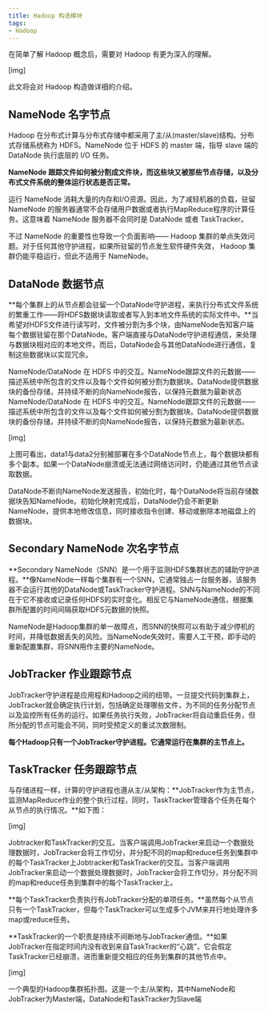 ```yaml
---
title: Hadoop 构造模块
tags:
- Hadoop
---
```


在简单了解 Hadoop 概念后，需要对 Hadoop 有更为深入的理解。

[img]

此文将会对 Hadoop 构造做详细的介绍。

## NameNode 名字节点
Hadoop 在分布式计算与分布式存储中都采用了主/从(master/slave)结构。分布式存储系统称为 HDFS。NameNode 位于 HDFS 的 master 端，指导 slave 端的 DataNode 执行底层的 I/O 任务。

**NameNode 跟踪文件如何被分割成文件块，而这些块又被那些节点存储，以及分布式文件系统的整体运行状态是否正常。**

运行 NameNode 消耗大量的内存和I/O资源。因此，为了减轻机器的负载，驻留 NameNode 的服务器通常不会存储用户数据或者执行MapReduce程序的计算任务。这意味着 NameNode 服务器不会同时是 DataNode 或者 TaskTracker。

不过 NameNode 的重要性也导致一个负面影响—— Hadoop 集群的单点失效问题。对于任何其他守护进程，如果所驻留的节点发生软件硬件失效， Hadoop 集群仍能平稳运行，但此不适用于 NameNode。

## DataNode 数据节点
**每个集群上的从节点都会驻留一个DataNode守护进程，来执行分布式文件系统的繁重工作——将HDFS数据块读取或者写入到本地文件系统的实际文件中。**当希望对HDFS文件进行读写时，文件被分割为多个块，由NameNode告知客户端每个数据驻留在那个DataNode。客户端直接与DataNode守护进程通信，来处理与数据块相对应的本地文件。而后，DataNode会与其他DataNode进行通信，复制这些数据块以实现冗余。

NameNode/DataNode 在 HDFS 中的交互。NameNode跟踪文件的元数据——描述系统中所包含的文件以及每个文件如何被分割为数据块。DataNode提供数据块的备份存储，并持续不断的向NameNode报告，以保持元数据为最新状态NameNode/DataNode 在 HDFS 中的交互。NameNode跟踪文件的元数据——描述系统中所包含的文件以及每个文件如何被分割为数据块。DataNode提供数据块的备份存储，并持续不断的向NameNode报告，以保持元数据为最新状态。

[img]

上图可看出，data1与data2分别被部署在多个DataNode节点上，每个数据块都有多个副本。如果一个DataNode崩溃或无法通过网络访问时，仍能通过其他节点读取数据。

DataNode不断向NameNode发送报告，初始化时，每个DataNode将当前存储数据块告知NameNode。初始化映射完成后，DataNode仍会不断更新NameNode，提供本地修改信息，同时接收指令创建、移动或删除本地磁盘上的数据块。

## Secondary NameNode 次名字节点
**Secondary NameNode（SNN）是一个用于监测HDFS集群状态的辅助守护进程。**像NameNode一样每个集群有一个SNN，它通常独占一台服务器，该服务器不会运行其他的DataNode或TaskTracker守护进程。SNN与NameNode的不同在于它不接收或记录任何HDFS的实时变化。相反它与NameNode通信，根据集群所配置的时间间隔获取HDFS元数据的快照。

NameNode是Hadoop集群的单一故障点，而SNN的快照可以有助于减少停机的时间，并降低数据丢失的风险。当NameNode失效时，需要人工干预，即手动的重新配置集群，将SNN用作主要的NameNode。

## JobTracker 作业跟踪节点
JobTracker守护进程是应用程和Hadoop之间的纽带。一旦提交代码到集群上，JobTracker就会确定执行计划，包括确定处理哪些文件，为不同的任务分配节点以及监控所有任务的运行。如果任务执行失败，JobTracker将自动重启任务，但所分配的节点可能会不同，同时受预定义的重试次数限制。

**每个Hadoop只有一个JobTracker守护进程。它通常运行在集群的主节点上。**

## TaskTracker 任务跟踪节点
与存储进程一样，计算的守护进程也遵从主/从架构：**JobTracker作为主节点，监测MapReduce作业的整个执行过程，同时，TaskTracker管理各个任务在每个从节点的执行情况。**如下图：

[img]

Jobtracker和TaskTracker的交互。当客户端调用JobTracker来启动一个数据处理数据时，JobTracker会将工作切分，并分配不同的map和reduce任务到集群中的每个TaskTracker上Jobtracker和TaskTracker的交互。当客户端调用JobTracker来启动一个数据处理数据时，JobTracker会将工作切分，并分配不同的map和reduce任务到集群中的每个TaskTracker上。

**每个TaskTracker负责执行有JobTracker分配的单项任务。**虽然每个从节点只有一个TaskTracker，但每个TaskTracker可以生成多个JVM来并行地处理许多map或reduce任务。

**TaskTracker的一个职责是持续不间断地与JobTracker通信。**如果JobTracker在指定时间内没有收到来自TaskTracker的“心跳”，它会假定TaskTracker已经崩溃，进而重新提交相应的任务到集群的其他节点中。

[img]

一个典型的Hadoop集群拓扑图。这是一个主/从架构，其中NameNode和JobTracker为Master端，DataNode和TaskTracker为Slave端